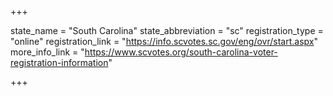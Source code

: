 +++

state_name = "South Carolina"
state_abbreviation = "sc"
registration_type = "online"
registration_link = "https://info.scvotes.sc.gov/eng/ovr/start.aspx"
more_info_link = "https://www.scvotes.org/south-carolina-voter-registration-information"

+++
